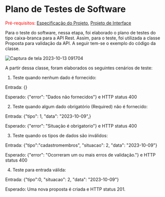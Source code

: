 # Plano de Testes de Software

<span style="color:red">Pré-requisitos: <a href="2-Especificação do Projeto.md"> Especificação do Projeto</a></span>, <a href="3-Projeto de Interface.md"> Projeto de Interface</a>

Para o teste do software, nessa etapa, foi elaborado o plano de testes do tipo caixa-branca para a API Rest. Assim, para o teste, foi utilizada a classe Proposta para validação da API. A seguir tem-se o exemplo do código da classe.

![Captura de tela 2023-10-13 091704](https://github.com/ICEI-PUC-Minas-PMV-SInt/pmv-sint-2023-2-e5-proj-mov-t1-cpa_ifmg/assets/89482697/662022a2-7dd5-431d-8563-68f33e48bbd8)

A partir dessa classe, foram elaborados os seguintes cenários de teste:

1. Teste quando nenhum dado é fornecido:

Entrada: {}

Esperado: {"error": "Dados não fornecidos"} e HTTP status 400

2. Teste quando algum dado obrigatório (Required) não é fornecido:

Entrada: {"tipo": 1,
		"data": "2023-10-09",}

Esperado: {"error": "Situação é obrigatorio"} e HTTP status 400

3. Teste quando os tipos de dados são inválidos:

Entrada: {"tipo":"cadastromembros",
		"situacao": 2,
		"data": "2023-10-09"}
  
Esperado: {"error": "Ocorreram um ou mais erros de validação."} e HTTP status 400

4. Teste para entrada válida:

Entrada: {"tipo":0,
		"situacao": 2,
		"data": "2023-10-09"}

Esperado: Uma nova proposta é criada e HTTP status 201.






